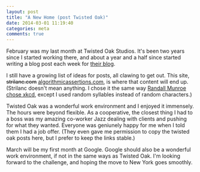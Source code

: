 ```yaml
---
layout: post
title: "A New Home (post Twisted Oak)"
date: 2014-03-01 11:19:40
categories: meta
comments: true
---
```


February was my last month at Twisted Oak Studios. It's been two years since I started working there, and about a year and a half since started writing a blog post each week for [their blog](http://twistedoakstudios.org/blog).

I still have a growing list of ideas for posts, all clawing to get out. This site, <strike>strilanc.com</strike> [algorithmicassertions.com](http://algorithmicassertions.com), is where that content will end up. (Strilanc doesn't mean anything. I chose it the same way [Randall Munroe chose xkcd](http://youtu.be/zJOS0sV2a24?t=44m30s), except I used random syllables instead of random characters.)

Twisted Oak was a wonderful work environment and I enjoyed it immensely. The hours were beyond flexible. As a cooperative, the closest thing I had to a boss was my amazing co-worker Jazz dealing with clients and pushing for what they wanted. Everyone was geniunely happy for me when I told them I had a job offer. (They even gave me permission to copy the twisted oak posts here, but I prefer to keep the links stable.)

March will be my first month at Google. Google should also be a wonderful work environment, if not in the same ways as Twisted Oak. I'm looking forward to the challenge, and hoping the move to New York goes smoothly.

